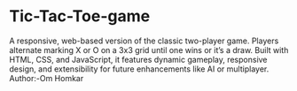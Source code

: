 # Tic-Tac-Toe-game
A responsive, web-based version of the classic two-player game. Players alternate marking X or O on a 3x3 grid until one wins or it’s a draw. Built with HTML, CSS, and JavaScript, it features dynamic gameplay, responsive design, and extensibility for future enhancements like AI or multiplayer.
Author:-Om Homkar
